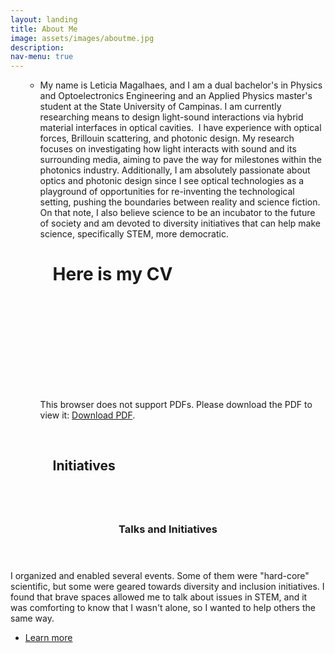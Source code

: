 ```yaml
---
layout: landing
title: About Me
image: assets/images/aboutme.jpg
description: 
nav-menu: true
---
```

<ul>
    <li style="list-style-type: none;">
        <ul>
            <li>
            <p>My name is Leticia Magalhaes, and I am a dual bachelor's in Physics and Optoelectronics Engineering and an Applied Physics master's student at the State University of Campinas. I am currently researching means to design light-sound interactions via hybrid material interfaces in optical cavities. &nbsp;I have experience with optical forces, Brillouin scattering, and photonic design. My research focuses on investigating how light interacts with sound and its surrounding media, aiming to pave the way for milestones within the photonics industry. Additionally, I am absolutely passionate about optics and photonic design since I see optical technologies as a playground of opportunities for re-inventing the technological setting, pushing the boundaries between reality and science fiction. On that note, I also believe science to be an incubator to the future of society and am devoted to diversity initiatives that can help make science, specifically STEM, more democratic.</p>
                <h1 style="margin-left: 20px;">Here is my CV</h1>
                      <object data="assets\pdf\CV_LeticiaMagalhaes.pdf" type="application/pdf" width="100%" height="600px">
                        <embed src="assets\pdf\CV_LeticiaMagalhaes.pdf">
                          <p>This browser does not support PDFs. Please download the PDF to view it: <a href="assets\pdf\CV_LeticiaMagalhaes.pdf">Download PDF</a>.</p>
                        </embed>
                      </object>
                <p style="margin-left: 20px;"><br></p>
                <h2 style="margin-left: 20px;">Initiatives</h2>
            </li>
        </ul>
    </li>
</ul>


<!-- Main -->
<div id="main">

<!-- One -->
<section id="one">
	<div class="inner">
		<header class="major">
			 <!-- <h2>Sed amet aliquam</h2> -->
		</header>
		<p></p>
	</div>
</section>

<!-- Two -->
<section id="two" class="spotlights">
	<section>
		<a href="EXTRA_Talks.html" class="image">
			<img src="{% link assets\images\IMG_1672.jpg %}" alt="" data-position="center center" />
		</a>
		<div class="content">
			<div class="inner">
				<header class="major">
					<h3>Talks and Initiatives</h3>
				</header>
				<p>I organized and enabled several events. Some of them were &quot;hard-core&quot; scientific, but some were geared towards diversity and inclusion initiatives. I found that brave spaces allowed me to talk about issues in STEM, and it was comforting to know that I wasn't alone, so I wanted to help others the same way.</p>
				<ul class="actions">
					 <li><a href="EXTRA_Talks.html" class="button">Learn more</a></li>
				</ul>
			</div>
		</div>
	</section>




